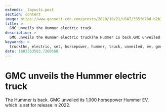 ```yaml
--- 
extends: _layouts.post 
section: content 
image: https://www.gannett-cdn.com/presto/2020/10/21/USAT/335fd70d-b2b3-4a47-a20b-f3845d58d84d-4e9bac92-cd34-4aed-bbb1-82655a1c9ca1_thumbnail.png?crop=626,352,x110,y88&width=626&height=352&format=pjpg&auto=webp 
title: > 
  GMC unveils the Hummer electric truck 
description: > 
  GMC unveils the Hummer electric truckThe Hummer is back.GMC unveiled its 1,000 horsepower Hummer EV, which is set for release in 2022. 
keywords: > 
  truckthe, electric, set, horsepower, hummer, truck, unveiled, ev, gmc, release, unveils 
date: 1603353503.7260668 
--- 
```

<div><h1 class="gnt_sv_hl">GMC unveils the Hummer electric truck</h1><p class="gnt_sv_vb">The Hummer is back. GMC unveiled its 1,000 horsepower Hummer EV, which is set for release in 2022.</p></div>